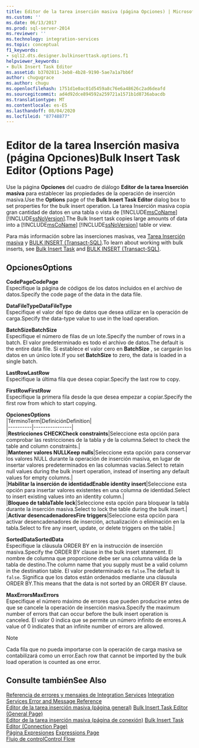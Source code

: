 ```yaml
---
title: Editor de la tarea inserción masiva (página Opciones) | Microsoft Docs
ms.custom: ''
ms.date: 06/13/2017
ms.prod: sql-server-2014
ms.reviewer: ''
ms.technology: integration-services
ms.topic: conceptual
f1_keywords:
- sql12.dts.designer.bulkinserttask.options.f1
helpviewer_keywords:
- Bulk Insert Task Editor
ms.assetid: b3702811-3eb8-4b28-9190-5ae7a1a7bb6f
author: chugugrace
ms.author: chugu
ms.openlocfilehash: 1751d1e0ac01d5459a8c76e6a48626c2ad6deafd
ms.sourcegitcommit: ad4d92dce894592a259721a1571b1d8736abacdb
ms.translationtype: MT
ms.contentlocale: es-ES
ms.lasthandoff: 08/04/2020
ms.locfileid: "87748877"
---
```

# <a name="bulk-insert-task-editor-options-page"></a><span data-ttu-id="4e7b6-102">Editor de la tarea Inserción masiva (página Opciones)</span><span class="sxs-lookup"><span data-stu-id="4e7b6-102">Bulk Insert Task Editor (Options Page)</span></span>
  <span data-ttu-id="4e7b6-103">Use la página **Opciones** del cuadro de diálogo **Editor de la tarea Inserción masiva** para establecer las propiedades de la operación de inserción masiva.</span><span class="sxs-lookup"><span data-stu-id="4e7b6-103">Use the **Options** page of the **Bulk Insert Task Editor** dialog box to set properties for the bulk insert operation.</span></span> <span data-ttu-id="4e7b6-104">La tarea Inserción masiva copia gran cantidad de datos en una tabla o vista de [!INCLUDE[msCoName](../includes/msconame-md.md)] [!INCLUDE[ssNoVersion](../includes/ssnoversion-md.md)].</span><span class="sxs-lookup"><span data-stu-id="4e7b6-104">The Bulk Insert task copies large amounts of data into a [!INCLUDE[msCoName](../includes/msconame-md.md)] [!INCLUDE[ssNoVersion](../includes/ssnoversion-md.md)] table or view.</span></span>  
  
 <span data-ttu-id="4e7b6-105">Para más información sobre las inserciones masivas, vea [Tarea Inserción masiva](control-flow/bulk-insert-task.md) y [BULK INSERT &#40;Transact-SQL&#41;](/sql/t-sql/statements/bulk-insert-transact-sql).</span><span class="sxs-lookup"><span data-stu-id="4e7b6-105">To learn about working with bulk inserts, see [Bulk Insert Task](control-flow/bulk-insert-task.md) and [BULK INSERT &#40;Transact-SQL&#41;](/sql/t-sql/statements/bulk-insert-transact-sql).</span></span>  
  
## <a name="options"></a><span data-ttu-id="4e7b6-106">Opciones</span><span class="sxs-lookup"><span data-stu-id="4e7b6-106">Options</span></span>  
 <span data-ttu-id="4e7b6-107">**CodePage**</span><span class="sxs-lookup"><span data-stu-id="4e7b6-107">**CodePage**</span></span>  
 <span data-ttu-id="4e7b6-108">Especifique la página de códigos de los datos incluidos en el archivo de datos.</span><span class="sxs-lookup"><span data-stu-id="4e7b6-108">Specify the code page of the data in the data file.</span></span>  
  
 <span data-ttu-id="4e7b6-109">**DataFileType**</span><span class="sxs-lookup"><span data-stu-id="4e7b6-109">**DataFileType**</span></span>  
 <span data-ttu-id="4e7b6-110">Especifique el valor del tipo de datos que desea utilizar en la operación de carga.</span><span class="sxs-lookup"><span data-stu-id="4e7b6-110">Specify the data-type value to use in the load operation.</span></span>  
  
 <span data-ttu-id="4e7b6-111">**BatchSize**</span><span class="sxs-lookup"><span data-stu-id="4e7b6-111">**BatchSize**</span></span>  
 <span data-ttu-id="4e7b6-112">Especifique el número de filas de un lote.</span><span class="sxs-lookup"><span data-stu-id="4e7b6-112">Specify the number of rows in a batch.</span></span> <span data-ttu-id="4e7b6-113">El valor predeterminado es todo el archivo de datos.</span><span class="sxs-lookup"><span data-stu-id="4e7b6-113">The default is the entire data file.</span></span> <span data-ttu-id="4e7b6-114">Si establece el valor cero en **BatchSize** , se cargarán los datos en un único lote.</span><span class="sxs-lookup"><span data-stu-id="4e7b6-114">If you set **BatchSize** to zero, the data is loaded in a single batch.</span></span>  
  
 <span data-ttu-id="4e7b6-115">**LastRow**</span><span class="sxs-lookup"><span data-stu-id="4e7b6-115">**LastRow**</span></span>  
 <span data-ttu-id="4e7b6-116">Especifique la última fila que desea copiar.</span><span class="sxs-lookup"><span data-stu-id="4e7b6-116">Specify the last row to copy.</span></span>  
  
 <span data-ttu-id="4e7b6-117">**FirstRow**</span><span class="sxs-lookup"><span data-stu-id="4e7b6-117">**FirstRow**</span></span>  
 <span data-ttu-id="4e7b6-118">Especifique la primera fila desde la que desea empezar a copiar.</span><span class="sxs-lookup"><span data-stu-id="4e7b6-118">Specify the first row from which to start copying.</span></span>  
  
 <span data-ttu-id="4e7b6-119">**Opciones**</span><span class="sxs-lookup"><span data-stu-id="4e7b6-119">**Options**</span></span>  
 |<span data-ttu-id="4e7b6-120">Término</span><span class="sxs-lookup"><span data-stu-id="4e7b6-120">Term</span></span>|<span data-ttu-id="4e7b6-121">Definición</span><span class="sxs-lookup"><span data-stu-id="4e7b6-121">Definition</span></span>|  
|----------|----------------|  
|<span data-ttu-id="4e7b6-122">**Restricciones CHECK**</span><span class="sxs-lookup"><span data-stu-id="4e7b6-122">**Check constraints**</span></span>|<span data-ttu-id="4e7b6-123">Seleccione esta opción para comprobar las restricciones de la tabla y de la columna.</span><span class="sxs-lookup"><span data-stu-id="4e7b6-123">Select to check the table and column constraints.</span></span>|  
|<span data-ttu-id="4e7b6-124">**Mantener valores NULL**</span><span class="sxs-lookup"><span data-stu-id="4e7b6-124">**Keep nulls**</span></span>|<span data-ttu-id="4e7b6-125">Seleccione esta opción para conservar los valores NULL durante la operación de inserción masiva, en lugar de insertar valores predeterminados en las columnas vacías.</span><span class="sxs-lookup"><span data-stu-id="4e7b6-125">Select to retain null values during the bulk insert operation, instead of inserting any default values for empty columns.</span></span>|  
|<span data-ttu-id="4e7b6-126">**Habilitar la inserción de identidad**</span><span class="sxs-lookup"><span data-stu-id="4e7b6-126">**Enable identity insert**</span></span>|<span data-ttu-id="4e7b6-127">Seleccione esta opción para insertar valores existentes en una columna de identidad.</span><span class="sxs-lookup"><span data-stu-id="4e7b6-127">Select to insert existing values into an identity column.</span></span>|  
|<span data-ttu-id="4e7b6-128">**Bloqueo de tabla**</span><span class="sxs-lookup"><span data-stu-id="4e7b6-128">**Table lock**</span></span>|<span data-ttu-id="4e7b6-129">Seleccione esta opción para bloquear la tabla durante la inserción masiva.</span><span class="sxs-lookup"><span data-stu-id="4e7b6-129">Select to lock the table during the bulk insert.</span></span>|  
|<span data-ttu-id="4e7b6-130">**Activar desencadenadores**</span><span class="sxs-lookup"><span data-stu-id="4e7b6-130">**Fire triggers**</span></span>|<span data-ttu-id="4e7b6-131">Seleccione esta opción para activar desencadenadores de inserción, actualización o eliminación en la tabla.</span><span class="sxs-lookup"><span data-stu-id="4e7b6-131">Select to fire any insert, update, or delete triggers on the table.</span></span>|  
  
 <span data-ttu-id="4e7b6-132">**SortedData**</span><span class="sxs-lookup"><span data-stu-id="4e7b6-132">**SortedData**</span></span>  
 <span data-ttu-id="4e7b6-133">Especifique la cláusula ORDER BY en la instrucción de inserción masiva.</span><span class="sxs-lookup"><span data-stu-id="4e7b6-133">Specify the ORDER BY clause in the bulk insert statement.</span></span> <span data-ttu-id="4e7b6-134">El nombre de columna que proporcione debe ser una columna válida de la tabla de destino.</span><span class="sxs-lookup"><span data-stu-id="4e7b6-134">The column name that you supply must be a valid column in the destination table.</span></span> <span data-ttu-id="4e7b6-135">El valor predeterminado es `false`.</span><span class="sxs-lookup"><span data-stu-id="4e7b6-135">The default is `false`.</span></span> <span data-ttu-id="4e7b6-136">Significa que los datos están ordenados mediante una cláusula ORDER BY.</span><span class="sxs-lookup"><span data-stu-id="4e7b6-136">This means that the data is not sorted by an ORDER BY clause.</span></span>  
  
 <span data-ttu-id="4e7b6-137">**MaxErrors**</span><span class="sxs-lookup"><span data-stu-id="4e7b6-137">**MaxErrors**</span></span>  
 <span data-ttu-id="4e7b6-138">Especifique el número máximo de errores que pueden producirse antes de que se cancele la operación de inserción masiva.</span><span class="sxs-lookup"><span data-stu-id="4e7b6-138">Specify the maximum number of errors that can occur before the bulk insert operation is canceled.</span></span> <span data-ttu-id="4e7b6-139">El valor 0 indica que se permite un número infinito de errores.</span><span class="sxs-lookup"><span data-stu-id="4e7b6-139">A value of 0 indicates that an infinite number of errors are allowed.</span></span>  
  
> [!NOTE]  
>  <span data-ttu-id="4e7b6-140">Cada fila que no pueda importarse con la operación de carga masiva se contabilizará como un error.</span><span class="sxs-lookup"><span data-stu-id="4e7b6-140">Each row that cannot be imported by the bulk load operation is counted as one error.</span></span>  
  
## <a name="see-also"></a><span data-ttu-id="4e7b6-141">Consulte también</span><span class="sxs-lookup"><span data-stu-id="4e7b6-141">See Also</span></span>  
 <span data-ttu-id="4e7b6-142">[Referencia de errores y mensajes de Integration Services](../../2014/integration-services/integration-services-error-and-message-reference.md) </span><span class="sxs-lookup"><span data-stu-id="4e7b6-142">[Integration Services Error and Message Reference](../../2014/integration-services/integration-services-error-and-message-reference.md) </span></span>  
 <span data-ttu-id="4e7b6-143">[Editor de la tarea inserción masiva &#40;página general&#41;](general-page-of-integration-services-designers-options.md) </span><span class="sxs-lookup"><span data-stu-id="4e7b6-143">[Bulk Insert Task Editor &#40;General Page&#41;](general-page-of-integration-services-designers-options.md) </span></span>  
 <span data-ttu-id="4e7b6-144">[Editor de la tarea inserción masiva &#40;página de conexión&#41;](../../2014/integration-services/bulk-insert-task-editor-connection-page.md) </span><span class="sxs-lookup"><span data-stu-id="4e7b6-144">[Bulk Insert Task Editor &#40;Connection Page&#41;](../../2014/integration-services/bulk-insert-task-editor-connection-page.md) </span></span>  
 <span data-ttu-id="4e7b6-145">[Página Expresiones](expressions/expressions-page.md) </span><span class="sxs-lookup"><span data-stu-id="4e7b6-145">[Expressions Page](expressions/expressions-page.md) </span></span>  
 [<span data-ttu-id="4e7b6-146">Flujo de control</span><span class="sxs-lookup"><span data-stu-id="4e7b6-146">Control Flow</span></span>](control-flow/control-flow.md)  
  
  
